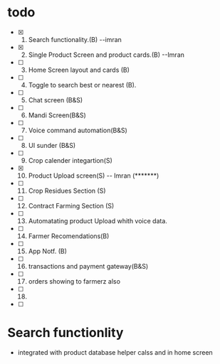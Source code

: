# todo

* [x] 1.    Search functionality.(B) --imran
* [x] 2.    Single Product Screen and product cards.(B) --Imran
* [ ] 3.    Home Screen layout and cards (B) 
* [ ] 4.    Toggle to search best or nearest (B).
* [ ] 5.    Chat screen (B&S)
* [ ] 6.    Mandi Screen(B&S)
* [ ] 7.    Voice command automation(B&S)
* [ ] 8.    UI sunder (B&S)
* [ ] 9.    Crop calender integartion(S)
* [x] 10.   Product Upload screen(S) -- Imran (*******)
* [ ] 11.   Crop Residues Section (S)
* [ ] 12.   Contract Farming Section (S)
* [ ] 13.   Automatating product Upload whith voice data.
* [ ] 14.   Farmer Recomendations(B)
* [ ] 15.   App Notf. (B)
* [ ] 16.   transactions and payment gateway(B&S)
* [ ] 17.   orders showing to farmerz also
* [ ] 18.
* [ ] 


# Search functionlity
- integrated with product database helper calss and in home screen


